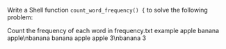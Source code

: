 Write a Shell function `count_word_frequency() {` to solve the following problem:

Count the frequency of each word in frequency.txt
example
apple banana apple\nbanana banana apple
apple 3\nbanana 3

